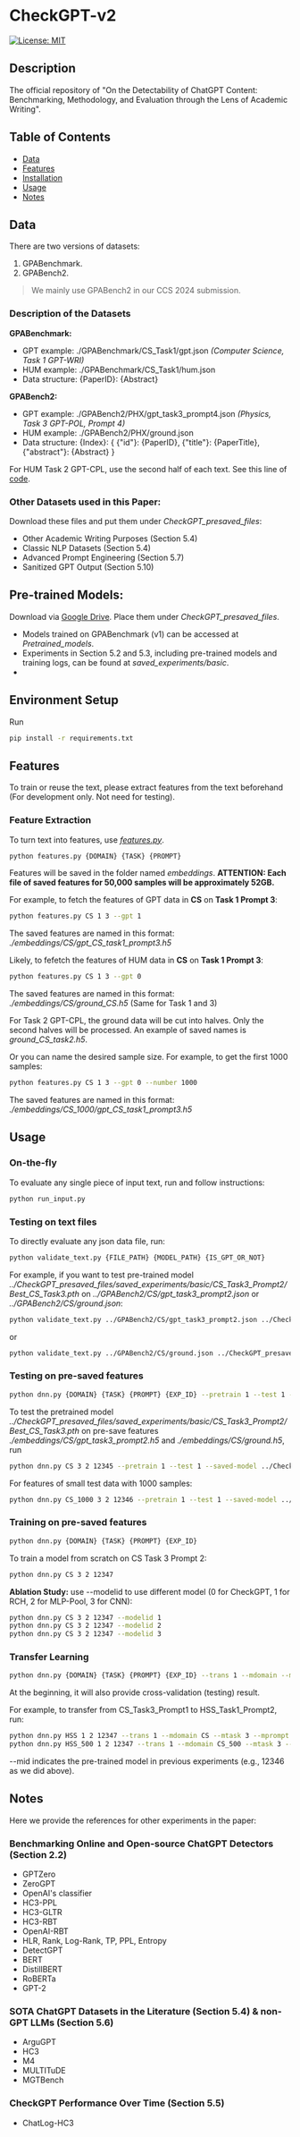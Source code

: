 # CheckGPT-v2

[![License: MIT](https://img.shields.io/badge/License-MIT-yellow.svg)](https://opensource.org/licenses/MIT)

## Description

The official repository of "On the Detectability of ChatGPT Content: Benchmarking, Methodology, and Evaluation through the Lens of Academic Writing".

## Table of Contents

- [Data](#data)
- [Features](#features)
- [Installation](#installation)
- [Usage](#usage)
- [Notes](#notes)


## Data
There are two versions of datasets:
1. GPABenchmark. 
2. GPABench2.
> We mainly use GPABench2 in our CCS 2024 submission.

### Description of the Datasets
**GPABenchmark:**
- GPT example: ./GPABenchmark/CS_Task1/gpt.json *(Computer Science, Task 1 GPT-WRI)*
- HUM example: ./GPABenchmark/CS_Task1/hum.json
- Data structure: {PaperID}: {Abstract}

**GPABench2:**
- GPT example: ./GPABench2/PHX/gpt_task3_prompt4.json *(Physics, Task 3 GPT-POL, Prompt 4)*
- HUM example: ./GPABench2/PHX/ground.json
- Data structure: 
{Index}: 
{ 
{"id"}: {PaperID},
{"title"}: {PaperTitle},
{"abstract"}: {Abstract}
}

For HUM Task 2 GPT-CPL, use the second half of each text. See this line of [code]().

### Other Datasets used in this Paper:
Download these files and put them under *CheckGPT_presaved_files*:
- Other Academic Writing Purposes (Section 5.4)
- Classic NLP Datasets (Section 5.4)
- Advanced Prompt Engineering (Section 5.7)
- Sanitized GPT Output (Section 5.10)

## Pre-trained Models:
Download via [Google Drive](). Place them under *CheckGPT_presaved_files*.
- Models trained on GPABenchmark (v1) can be accessed at *Pretrained_models*.
- Experiments in Section 5.2 and 5.3, including pre-trained models and training logs, can be found at *saved_experiments/basic*.
- 

## Environment Setup
Run
```bash
pip install -r requirements.txt
```

## Features
To train or reuse the text, please extract features from the text beforehand (For development only. Not need for testing).
### Feature Extraction
To turn text into features, use [*features.py*](CheckGPT/features.py). 
```bash
python features.py {DOMAIN} {TASK} {PROMPT}
```
Features will be saved in the folder named *embeddings*.
**ATTENTION: Each file of saved features for 50,000 samples will be approximately 52GB.**

For example, to fetch the features of GPT data in **CS** on **Task 1 Prompt 3**:
```bash
python features.py CS 1 3 --gpt 1
```
The saved features are named in this format: *./embeddings/CS/gpt_CS_task1_prompt3.h5*

Likely, to fefetch the features of HUM data in **CS** on **Task 1 Prompt 3**:
```bash
python features.py CS 1 3 --gpt 0
```
The saved features are named in this format: *./embeddings/CS/ground_CS.h5* (Same for Task 1 and 3)

For Task 2 GPT-CPL, the ground data will be cut into halves. Only the second halves will be processed. An example of saved names is *ground_CS_task2.h5*.

Or you can name the desired sample size. For example, to get the first 1000 samples:
```bash
python features.py CS 1 3 --gpt 0 --number 1000
```
The saved features are named in this format: *./embeddings/CS_1000/gpt_CS_task1_prompt3.h5*


## Usage
### On-the-fly
To evaluate any single piece of input text, run and follow instructions:
```bash
python run_input.py
```

### Testing on text files
To directly evaluate any json data file, run:
```bash
python validate_text.py {FILE_PATH} {MODEL_PATH} {IS_GPT_OR_NOT}
```
For example, if you want to test pre-trained model *../CheckGPT_presaved_files/saved_experiments/basic/CS_Task3_Prompt2/Best_CS_Task3.pth* on *../GPABench2/CS/gpt_task3_prompt2.json* or *../GPABench2/CS/ground.json*:
```bash
python validate_text.py ../GPABench2/CS/gpt_task3_prompt2.json ../CheckGPT_presaved_files/saved_experiments/basic/CS_Task3_Prompt2/Best_CS_Task3.pth 1
```
or
```bash
python validate_text.py ../GPABench2/CS/ground.json ../CheckGPT_presaved_files/saved_experiments/basic/CS_Task3_Prompt2/Best_CS_Task3.pth 0
```

### Testing on pre-saved features
```bash
python dnn.py {DOMAIN} {TASK} {PROMPT} {EXP_ID} --pretrain 1 --test 1 --saved-model {MODEL_PATH}
```

To test the pretrained model *../CheckGPT_presaved_files/saved_experiments/basic/CS_Task3_Prompt2/Best_CS_Task3.pth* on pre-save features *./embeddings/CS/gpt_task3_prompt2.h5* and *./embeddings/CS/ground.h5*, run
```bash
python dnn.py CS 3 2 12345 --pretrain 1 --test 1 --saved-model ../CheckGPT_presaved_files/saved_experiments/basic/CS_Task3_Prompt2/Best_CS_Task3.pth
```

For features of small test data with 1000 samples:
```bash
python dnn.py CS_1000 3 2 12346 --pretrain 1 --test 1 --saved-model ../CheckGPT_presaved_files/saved_experiments/basic/CS_Task3_Prompt2/Best_CS_Task3.pth
```

### Training on pre-saved features
```bash
python dnn.py {DOMAIN} {TASK} {PROMPT} {EXP_ID}
```

To train a model from scratch on CS Task 3 Prompt 2:
```bash
python dnn.py CS 3 2 12347
```

**Ablation Study:** use --modelid to use different model (0 for CheckGPT, 1 for RCH, 2 for MLP-Pool, 3 for CNN):
```bash
python dnn.py CS 3 2 12347 --modelid 1
python dnn.py CS 3 2 12347 --modelid 2
python dnn.py CS 3 2 12347 --modelid 3
```

### Transfer Learning
```bash
python dnn.py {DOMAIN} {TASK} {PROMPT} {EXP_ID} --trans 1 --mdomain --mtask --mprompt --mid
```
At the beginning, it will also provide cross-validation (testing) result.

For example, to transfer from CS_Task3_Prompt1 to HSS_Task1_Prompt2, run:
```bash
python dnn.py HSS 1 2 12347 --trans 1 --mdomain CS --mtask 3 --mprompt 1 --mid 12346
python dnn.py HSS_500 1 2 12347 --trans 1 --mdomain CS_500 --mtask 3 --mprompt 1 --mid 12346
```
--mid indicates the pre-trained model in previous experiments (e.g., 12346 as we did above).



## Notes
Here we provide the references for other experiments in the paper:
### Benchmarking Online and Open-source ChatGPT Detectors (Section 2.2)
- GPTZero
- ZeroGPT
- OpenAI's classifier
- HC3-PPL
- HC3-GLTR
- HC3-RBT
- OpenAI-RBT
- HLR, Rank, Log-Rank, TP, PPL, Entropy
- DetectGPT
- BERT
- DistillBERT
- RoBERTa
- GPT-2

### SOTA ChatGPT Datasets in the Literature (Section 5.4) & non-GPT LLMs (Section 5.6)
- ArguGPT
- HC3
- M4
- MULTITuDE
- MGTBench

### CheckGPT Performance Over Time (Section 5.5)
- ChatLog-HC3

